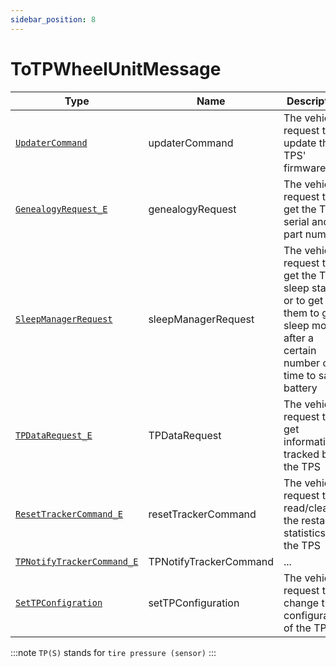```yaml
---
sidebar_position: 8
---
```

# ToTPWheelUnitMessage

Type|Name|Description|Repeated?
-|-|-|-
[`UpdaterCommand`](other/updatercmd)|updaterCommand|The vehicle's request to update the TPS' firmware|no
[`GenealogyRequest_E`](enums/genreq_e)|genealogyRequest|The vehicle's request to get the TPS' serial and part number|no
[`SleepManagerRequest`](other/sleepmanreq)|sleepManagerRequest|The vehicle's request to get the TPS' sleep stats or to get them to go to sleep mode after a certain number of time to save battery|no
[`TPDataRequest_E`](enums/tpdatareq)|TPDataRequest|The vehicle's request to get information tracked by the TPS|no
[`ResetTrackerCommand_E`](enums/rsttrckrcmd_e)|resetTrackerCommand|The vehicle's request to read/clear the restart statistics on the TPS|no
[`TPNotifyTrackerCommand_E`](enums/tpnotiftrckrcmd_e)|TPNotifyTrackerCommand|...|no
[`SetTPConfigration`](other/settpconfig)|setTPConfiguration|The vehicle's request to change the configuration of the TPS|no

:::note
`TP(S)` stands for `tire pressure (sensor)`
:::